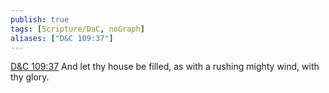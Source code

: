```yaml
---
publish: true
tags: [Scripture/DaC, noGraph]
aliases: ["D&C 109:37"]
---
```

[D&C 109:37](https://churchofjesuschrist.org/study/scriptures/dc-testament/dc/109?lang=eng&id=p37#p37) And let thy house be filled, as with a rushing mighty wind, with thy glory.
